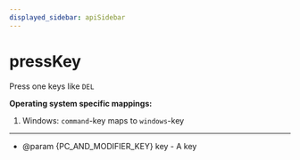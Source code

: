 ```yaml
---
displayed_sidebar: apiSidebar
---
```

# pressKey

Press one keys like `DEL`

**Operating system specific mappings:**
1. Windows: `command`-key maps to `windows`-key
---

   * @param {PC_AND_MODIFIER_KEY} key - A key
